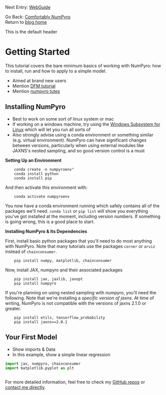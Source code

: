 Next Entry: [WebGuide](.\..\02_mcmcsamplers\page.html)  
  
  
Go Back: [Comfortably NumPyro](.\..\blog_numpyrohome.html)  
Return to [blog home](.\..\..\bloghome.html)  
  
This is the default header  
  
  
# Getting Started
  
  This tutorial covers the bare minimum basics of working with NumPyro: how to install, run and how to apply to a simple model.
  - Aimed at brand new users
  - Mention [DFM tutorial](https://dfm.io/posts/intro-to-numpyro/)
  - Mention [numpyro tutes](https://num.pyro.ai/en/stable/)
  
  
  ## Installing NumPyro
  
  - Best to work on some sort of linux system or mac
  - If working on a windows machine, try using the [Windows Subsystem for Linux](https://learn.microsoft.com/en-us/windows/wsl/install) which will let you run all sorts of
  - Also strongly advise using a conda environment or something similar (e.g. virtual environment). NumPyro can have significant changes between versions, particularly when using external modules like JAXNS's nested sampling, and so good version control is a must
  
  
  **Setting Up an Environment**
  
  ```
      conda create -n numpyroenv"
      conda install python
      conda install pip
  ```
  
  And then activate this environment with:
  
  ```
      conda activate numpyroenv
  ```
  
  You now have a conda environment running which safely contains all of the packages we'll need. `conda list` or `pip list` will show you everything you've got installed at the moment, including version numbers. If something is going wrong, this is a good place to start.
  
  **Installing NumPyro & Its Dependencies**
  
  First, install basic python packages that you'll need to do most anything with NumPyro. Note that many tutorials use the packages `corner` or `arviz` instead of `chainconsumer`. 
  
  ```
      pip install numpy, matplotlib, chainconsumer
  ```
  
  Now, install JAX, numpyro and their associated packages
  
  ```
      pip install jax, jaxlib, jaxopt
      pip install numpyro
  ```
  
  If you're planning on using nested sampling with numpyro, you'll need the following. Note that we're installing a *specific version of jaxns*. At time of writing, NumPyro is not compatible with the versions of jaxns 2.1.0 or greater.
  
  ```
      pip install etils, tensorflow_probability
      pip install jaxns==2.0.1
  ```
  
  ## Your First Model
  - Show imports & Data
  - In this example, show a simple linear regression
  
  
  ```python
  import jax, numpyro, chainconsumer
  import matplotlib.pyplot as plt
  ```
  
  
  ```python
  
  ```
    
For more detailed information, feel free to check my [GitHub repos](https://github.com/HughMcDougall/) or [contact me directly](hughmcdougallemail@gmail.com).  
  
